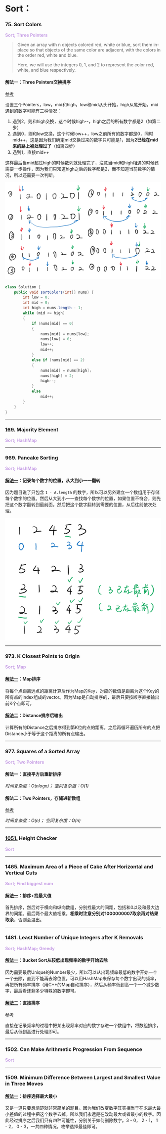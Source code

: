 # Sort：

### 75. Sort Colors
**<font color=#C8A1E6> Sort; Three Pointers </font>** 

>Given an array with n objects colored red, white or blue, sort them in-place so that objects of the same color are adjacent, with the colors in the order red, white and blue.
>
>Here, we will use the integers 0, 1, and 2 to represent the color red, white, and blue respectively.

#### 解法一：Three Pointers交换排序
[参考](https://leetcode.com/problems/sort-colors/discuss/26474/Sharing-C%2B%2B-solution-with-Good-Explanation)

设置三个Pointers，low，mid和high，low和mid从头开始，high从尾开始。mid遇到的数字可能有三种情况：

1. 遇到2，则和high交换，这个时候high--，high之后的所有数字都是2（如第二步）
2. 遇到0，则和low交换，这个时候low++，low之前所有的数字都是0，同时mid++，这是因为我们确定mid交换过来的数字只可能是1，因为**2已经在mid来的路上被处理过了**（如第四步）
3. 遇到1，直接mid++

这样最后当mid超过high的时候数列就处理完了，注意当mid和high相遇的时候还需要一步操作，因为我们只知道high之后的数字都是2，而不知道当前数字的情况，所以还需要一次判断。

![](https://raw.githubusercontent.com/YuqiZ2020/PicBed/master/img/20200614093810.png)

```Java
class Solution {
    public void sortColors(int[] nums) {
        int low = 0;
        int mid = 0;
        int high = nums.length - 1;
        while (mid <= high)
        {
            if (nums[mid] == 0)
            {
                nums[mid] = nums[low];
                nums[low] = 0;
                low++;
                mid++;
            }
            else if (nums[mid] == 2)
            {
                nums[mid] = nums[high];
                nums[high] = 2;
                high--;
            }
            else
                mid++;
        }
    }
}
```

---

### [169.](169-Majority-Element/169-Majority-Element-Sort.java) Majority Element
**<font color=#C8A1E6> Sort; HashMap </font>**

---

### 969. Pancake Sorting
**<font color=#C8A1E6> Sort; HashMap </font>**

#### [解法一](969-Pancake-Sorting.class)：记录每个数字的位置，从大到小一一翻转

因为题目说了只包含 ```1 - A.length``` 的数字，所以可以另外建立一个数组用于存储每个数字的位置。然后从大到小一一查找每个数字的位置，如果位置不符合，则先把这个数字翻转到最前面，然后把这个数字翻转到需要的位置，从后往前依次处理。

![图示](https://raw.githubusercontent.com/YuqiZ2020/PicBed/master/img/20200829170444.png)

---

### 973. K Closest Points to Origin
**<font color=#C8A1E6> Sort; Map </font>**

#### [解法一](973-K-Closest-Points-to-Origin/973-K-Closest-Points-to-Origin.cpp)：Map排序
将每个点距离远点的距离计算后作为Map的Key，对应的数值是距离为这个Key的所有点的index组成的vector。因为Map是自动排序的，最后只要按顺序直接输出前K个点即可。

#### [解法二](973-K-Closest-Points-to-Origin/973-K-Closest-Points-to-Origin-Sort.java)：Distance排序后输出
计算所有的Distance之后排序得到第K位的点的距离。之后再循环遍历所有的点把Distance小于等于这个距离的所有点输出。

---

### 977. Squares of a Sorted Array
**<font color=#C8A1E6> Sort; Two Pointers </font>**
#### 解法一：直接平方后重新排序
_时间复杂度：O(nlogn)； 空间复杂度：O(1)_

#### 解法二：Two Pointers，存储进新数组
[参考](https://leetcode.com/problems/squares-of-a-sorted-array/solution/)

_时间复杂度：O(n)； 空间复杂度：O(n)_

---

### [1051.](1051-Height-Checker.java) Height Checker
**<font color=#C8A1E6> Sort </font>**

---

### 1465. Maximum Area of a Piece of Cake After Horizontal and Vertical Cuts
**<font color=#C8A1E6> Sort; Find biggest num </font>**

#### [解法一]((1465-Maximum-Area-of-a-Piece-of-Cake-After-Horizontal-and-Vertical-Cuts.java))：排序+找最大值
首先排序，然后对于横向和纵向数组，分别找最大的间距，包括和0以及和最大边界的间距。最后两个最大值相乘。**相乘时注意分别对1000000007取余再对结果取余**，否则会溢出。

---

### 1481. Least Number of Unique Integers after K Removals
**<font color=#C8A1E6> Sort; HashMap; Greedy </font>**

#### [解法一](1481-Least-Number-of-Unique-Integers-after-K-Removals/1481-Least-Number-of-Unique-Integers-after-K-Removals.cpp)：Bucket Sort从较低出现频率的数字开始去除

因为需要最后Unique的Number最少，所以可以从出现频率最低的数字开始一个一个去除，直到不能再去除位置。可以用HashMap来保存每个数字出现的频率，再把所有频率排序（用C++的Map自动排序），然后从频率低到高一个一个减少数字，最后看还剩多少特殊的数字即可。

#### [解法二](1481-Least-Number-of-Unique-Integers-after-K-Removals/1481-Least-Number-of-Unique-Integers-after-K-Removals.java)：直接排序

[参考](https://leetcode.com/problems/least-number-of-unique-integers-after-k-removals/discuss/686376/Simple-C%2B%2B-O(N-log-N)-VIDEO-SOL)

直接在记录频率的过程中把某出现频率对应的数字存进一个数组中，将数组排序，最后从低到高进行处理即可。

---

### 1502. Can Make Arithmetic Progression From Sequence
**<font color=#C8A1E6> Sort </font>**

---

### 1509. Minimum Difference Between Largest and Smallest Value in Three Moves

#### [解法一](1509-Minimum-Difference-Between-Largest-and-Smallest-Value-in-Three-Moves.java)：排序选择最大最小

又是一道只要想清楚就非常简单的题目。因为我们改变数字其实相当于在求最大最小差值的过程中把这个数字去掉。所以我们永远是在改动最大或者最小的数字。因此经过排序之后我们只有四种可能性，分别关于如何删除数字。3 - 0， 2 - 1， 1 - 2， 0 - 3，一共四种情况，枚举选择最佳即可。